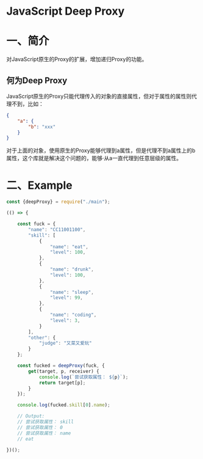 # JavaScript Deep Proxy

# 一、简介

对JavaScript原生的Proxy的扩展，增加递归Proxy的功能。 

## 何为Deep Proxy

JavaScript原生的Proxy只能代理传入的对象的直接属性，但对于属性的属性则代理不到，比如：

```json
{
    "a": {
        "b": "xxx"
    }
}
```

对于上面的对象，使用原生的Proxy能够代理到a属性，但是代理不到a属性上的b属性，这个库就是解决这个问题的，能够·从a一直代理到任意层级的属性。 

# 二、Example

```js
const {deepProxy} = require("./main");

(() => {

    const fuck = {
        "name": "CC11001100",
        "skill": [
            {
                "name": "eat",
                "level": 100,
            },
            {
                "name": "drunk",
                "level": 100,
            },
            {
                "name": "sleep",
                "level": 99,
            },
            {
                "name": "coding",
                "level": 3,
            }
        ],
        "other": {
            "judge": "又菜又爱玩"
        }
    };

    const fucked = deepProxy(fuck, {
        get(target, p, receiver) {
            console.log(`尝试获取属性： ${p}`);
            return target[p];
        }
    });

    console.log(fucked.skill[0].name);

    // Output:
    // 尝试获取属性： skill
    // 尝试获取属性： 0
    // 尝试获取属性： name
    // eat

})();

```





